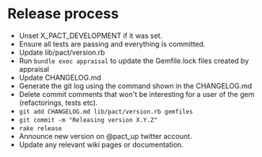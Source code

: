 # Release process

* Unset X_PACT_DEVELOPMENT if it was set.
* Ensure all tests are passing and everything is committed.
* Update lib/pact/version.rb
* Run `bundle exec appraisal` to update the Gemfile.lock files created by appraisal
* Update CHANGELOG.md
 * Generate the git log using the command shown in the CHANGELOG.md
 * Delete commit comments that won't be interesting for a user of the gem (refactorings, tests etc).
* `git add CHANGELOG.md lib/pact/version.rb gemfiles`
* `git commit -m "Releasing version X.Y.Z"`
* `rake release`
* Announce new version on @pact_up twitter account.
* Update any relevant wiki pages or documentation.
